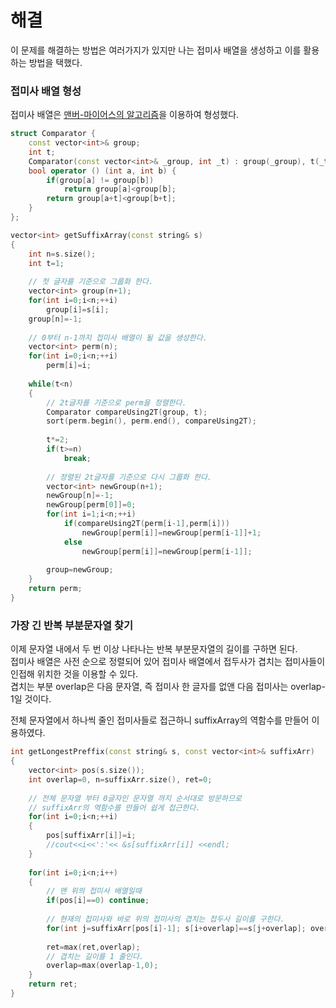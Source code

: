 # 해결 
이 문제를 해결하는 방법은 여러가지가 있지만 나는 접미사 배열을 생성하고 이를 활용하는 방법을 택했다.  
### 접미사 배열 형성 
접미사 배열은 [맨버-마이어스의 알고리즘](https://github.com/jja08111/algorithm/tree/master/algospot/20%20%EB%AC%B8%EC%9E%90%EC%97%B4/5%20%EC%A0%91%EB%AF%B8%EC%82%AC%20%EB%B0%B0%EC%97%B4)을
이용하여 형성했다.
```c++
struct Comparator {
    const vector<int>& group;
    int t;
    Comparator(const vector<int>& _group, int _t) : group(_group), t(_t) {}
    bool operator () (int a, int b) {
        if(group[a] != group[b])
            return group[a]<group[b];
        return group[a+t]<group[b+t];
    }
};

vector<int> getSuffixArray(const string& s)
{
    int n=s.size();
    int t=1;
    
    // 첫 글자를 기준으로 그룹화 한다.
    vector<int> group(n+1);
    for(int i=0;i<n;++i)
        group[i]=s[i];
    group[n]=-1;
    
    // 0부터 n-1까지 접미사 배열이 될 값을 생성한다.  
    vector<int> perm(n);
    for(int i=0;i<n;++i)
        perm[i]=i;
    
    while(t<n)
    {
        // 2t글자를 기준으로 perm을 정렬한다.
        Comparator compareUsing2T(group, t);
        sort(perm.begin(), perm.end(), compareUsing2T);
        
        t*=2;
        if(t>=n)
            break;
        
        // 정렬된 2t글자를 기준으로 다시 그룹화 한다.
        vector<int> newGroup(n+1);
        newGroup[n]=-1;
        newGroup[perm[0]]=0;
        for(int i=1;i<n;++i)
            if(compareUsing2T(perm[i-1],perm[i]))
                newGroup[perm[i]]=newGroup[perm[i-1]]+1;
            else
                newGroup[perm[i]]=newGroup[perm[i-1]];
        
        group=newGroup;
    }
    return perm;
}
```

### 가장 긴 반복 부분문자열 찾기 
이제 문자열 내에서 두 번 이상 나타나는 반복 부분문자열의 길이를 구하면 된다.  
접미사 배열은 사전 순으로 정렬되어 있어 접미사 배열에서 접두사가 겹치는 접미사들이 인접해 위치한 것을 이용할 수 있다.  
겹치는 부분 overlap은 다음 문자열, 즉 접미사 한 글자를 없앤 다음 접미사는 overlap-1일 것이다.  

전체 문자열에서 하나씩 줄인 접미사들로 접근하니 suffixArray의 역함수를 만들어 이용하였다.  
```c++
int getLongestPreffix(const string& s, const vector<int>& suffixArr)
{
    vector<int> pos(s.size());
    int overlap=0, n=suffixArr.size(), ret=0;
    
    // 전체 문자열 부터 0글자인 문자열 까지 순서대로 방문하므로 
    // suffixArr의 역함수를 만들어 쉽게 접근한다.
    for(int i=0;i<n;++i)
    {
        pos[suffixArr[i]]=i;
        //cout<<i<<':'<< &s[suffixArr[i]] <<endl;
    }
    
    for(int i=0;i<n;i++)
    {
        // 맨 위의 접미사 배열일때
        if(pos[i]==0) continue;
        
        // 현재의 접미사와 바로 위의 접미사의 겹치는 접두사 길이를 구한다.
        for(int j=suffixArr[pos[i]-1]; s[i+overlap]==s[j+overlap]; overlap++);
        
        ret=max(ret,overlap);
        // 겹치는 길이를 1 줄인다.
        overlap=max(overlap-1,0);
    }
    return ret;
}
```

